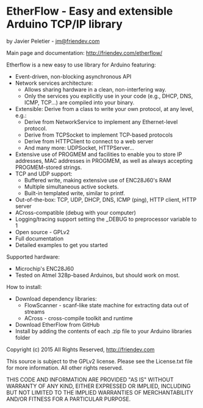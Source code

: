# EtherFlow - Easy and extensible Arduino TCP/IP library
by Javier Peletier - jm@friendev.com

Main page and documentation: http://friendev.com/etherflow/

Etherflow is a new easy to use library for Arduino featuring:

* Event-driven, non-blocking asynchronous API
* Network services architecture:
  * Allows sharing hardware in a clean, non-interfering way.
  * Only the services you explicitly use in your code (e.g., DHCP, DNS, ICMP, TCP...) are compiled into your binary.
* Extensible: Derive from a class to write your own protocol, at any level, e.g.:
  * Derive from NetworkService to implement any Ethernet-level protocol.
  * Derive from TCPSocket to implement TCP-based protocols
  * Derive from HTTPClient to connect to a web server
  * And many more: UDPSocket, HTTPServer...
* Extensive use of PROGMEM and facilities to enable you to store IP addresses, MAC addresses in PROGMEM, as well as always accepting PROGMEM-stored strings.
* TCP and UDP support:
  * Buffered write, making extensive use of ENC28J60's RAM
  * Multiple simultaneous active sockets.
  * Built-in templated write, similar to printf.
* Out-of-the-box: TCP, UDP, DHCP, DNS, ICMP (ping), HTTP client, HTTP server
* ACross-compatible (debug with your computer)
* Logging/tracing support setting the _DEBUG to preprocessor variable to 1
* Open source - GPLv2
* Full documentation
* Detailed examples to get you started
 
Supported hardware:

* Microchip's ENC28J60
* Tested on Atmel 328p-based Arduinos, but should work on most.
 

How to install:

* Download dependency libraries:
  * FlowScanner - scanf-like state machine for extracting data out of streams
  * ACross - cross-compile toolkit and runtime
* Download EtherFlow from GitHub
* Install by adding the contents of each .zip file to your Arduino libraries folder



Copyright (c) 2015 All Rights Reserved, http://friendev.com

This source is subject to the GPLv2 license.
Please see the License.txt file for more information.
All other rights reserved.

THIS CODE AND INFORMATION ARE PROVIDED "AS IS" WITHOUT WARRANTY OF ANY 
KIND, EITHER EXPRESSED OR IMPLIED, INCLUDING BUT NOT LIMITED TO THE
IMPLIED WARRANTIES OF MERCHANTABILITY AND/OR FITNESS FOR A
PARTICULAR PURPOSE.
